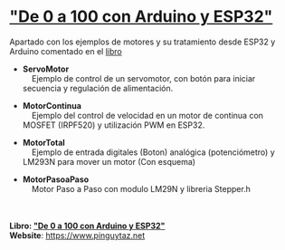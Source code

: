 # ["De 0 a 100 con Arduino y ESP32"](https://amzn.eu/d/32OJJdF)
Apartado con los ejemplos de motores y su tratamiento desde ESP32 y Arduino comentado en el [libro](https://amzn.eu/d/32OJJdF)

- **ServoMotor**  
&nbsp;&nbsp;&nbsp;&nbsp;Ejemplo de control de un servomotor, con botón para iniciar secuencia y regulación de alimentación.   
  
- **MotorContinua**  
&nbsp;&nbsp;&nbsp;&nbsp;Ejemplo del control de velocidad en un motor de continua con MOSFET (IRPF520) y utilización PWM en ESP32.  
  
- **MotorTotal**  
&nbsp;&nbsp;&nbsp;&nbsp;Ejemplo de entrada digitales (Boton) analógica (potenciómetro) y LM293N para mover un motor (Con esquema)  

- **MotorPasoaPaso**  
&nbsp;&nbsp;&nbsp;&nbsp;Motor Paso a Paso con modulo LM29N y libreria Stepper.h   

  
  
<br><br>
__Libro: ["De 0 a 100 con Arduino y ESP32"](https://amzn.eu/d/32OJJdF)__  
__Website__: <https://www.pinguytaz.net>  


